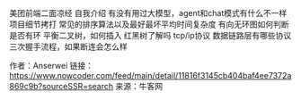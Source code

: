 美团前端二面凉经
自我介绍
有没有用过大模型，agent和chat模式有什么不一样
项目细节拷打
常见的排序算法以及最好最坏平均时间复杂度
有向无环图如何判断是否有环
平衡二叉树，如何插入
红黑树了解吗
tcp/ip协议
数据链路层有哪些协议
三次握手流程，如果断连会怎么样

作者：Anserwei
链接：https://www.nowcoder.com/feed/main/detail/11816f3145cb404baf4ee7372a869c9b?sourceSSR=search
来源：牛客网